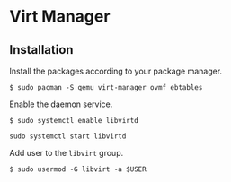 # Virt Manager

## Installation

Install the packages according to your package manager.

```
$ sudo pacman -S qemu virt-manager ovmf ebtables
```

Enable the daemon service.

```
$ sudo systemctl enable libvirtd

sudo systemctl start libvirtd
```

Add user to the `libvirt` group.

```
$ sudo usermod -G libvirt -a $USER
```